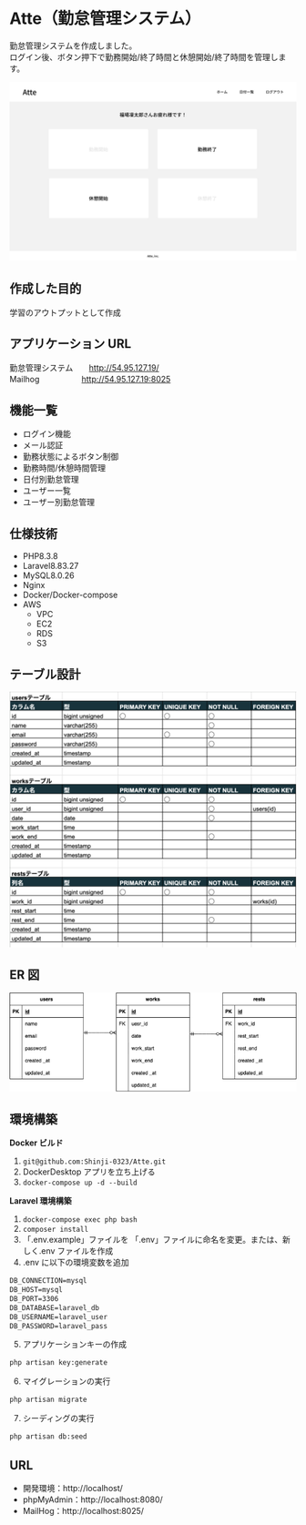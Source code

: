 # Atte（勤怠管理システム）

勤怠管理システムを作成しました。  
ログイン後、ボタン押下で勤務開始/終了時間と休憩開始/終了時間を管理します。

![alt text](stamp.png)

## 作成した目的

学習のアウトプットとして作成

## アプリケーション URL

勤怠管理システム　　http://54.95.127.19/   
Mailhog 　　　　　http://54.95.127.19:8025

## 機能一覧

- ログイン機能
- メール認証
- 勤務状態によるボタン制御
- 勤務時間/休憩時間管理
- 日付別勤怠管理
- ユーザー一覧
- ユーザー別勤怠管理

## 仕様技術

- PHP8.3.8
- Laravel8.83.27
- MySQL8.0.26
- Nginx
- Docker/Docker-compose
- AWS
  - VPC
  - EC2
  - RDS
  - S3

## テーブル設計

![alt text](<スクリーンショット 2024-08-19 17.48.57.png>)

## ER 図

![alt](Atte.png)

## 環境構築

**Docker ビルド**

1. `git@github.com:Shinji-0323/Atte.git`
2. DockerDesktop アプリを立ち上げる
3. `docker-compose up -d --build`

**Laravel 環境構築**

1. `docker-compose exec php bash`
2. `composer install`
3. 「.env.example」ファイルを 「.env」ファイルに命名を変更。または、新しく.env ファイルを作成
4. .env に以下の環境変数を追加

```text
DB_CONNECTION=mysql
DB_HOST=mysql
DB_PORT=3306
DB_DATABASE=laravel_db
DB_USERNAME=laravel_user
DB_PASSWORD=laravel_pass
```

5. アプリケーションキーの作成

```bash
php artisan key:generate
```

6. マイグレーションの実行

```bash
php artisan migrate
```

7. シーディングの実行

```bash
php artisan db:seed
```

## URL

- 開発環境：http://localhost/
- phpMyAdmin：http://localhost:8080/
- MailHog：http://localhost:8025/

